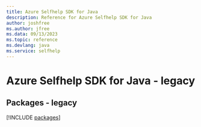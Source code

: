 ```yaml
---
title: Azure Selfhelp SDK for Java
description: Reference for Azure Selfhelp SDK for Java
author: joshfree
ms.author: jfree
ms.data: 09/13/2023
ms.topic: reference
ms.devlang: java
ms.service: selfhelp
---
```

# Azure Selfhelp SDK for Java - legacy
## Packages - legacy
[!INCLUDE [packages](selfhelp-index.md)]